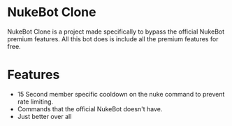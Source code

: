 # NukeBot Clone

NukeBot Clone is a project made specifically to bypass the official NukeBot premium features. All this bot does is include all the premium features for free.

# Features

- 15 Second member specific cooldown on the nuke command to prevent rate limiting. 
- Commands that the official NukeBot doesn't have. 
- Just better over all
